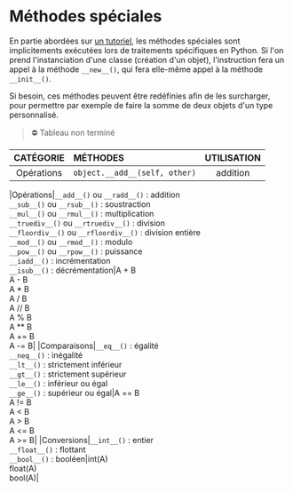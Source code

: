 # Méthodes spéciales

En partie abordées sur [un tutoriel](https://www.youtube.com/watch?v=XxUasK8f-s0), les méthodes spéciales sont implicitements exécutées lors de traitements spécifiques en Python. Si l'on prend l'instanciation d'une classe (création d'un objet), l'instruction fera un appel à la méthode `__new__()`, qui fera elle-même appel à la méthode `__init__()`.

Si besoin, ces méthodes peuvent être redéfinies afin de les surcharger, pour permettre par exemple de faire la somme de deux objets d'un type personnalisé.

> ⛔ Tableau non terminé

|CATÉGORIE|MÉTHODES|UTILISATION|
|:--:|:--|:--:|
|Opérations|`object.__add__(self, other)`|addition|


|Opérations|`__add__()` ou `__radd__()` : addition<br>`__sub__()` ou `__rsub__()` : soustraction<br>`__mul__()` ou `__rmul__()` : multiplication<br>`__truediv__()` ou `__rtruediv__()` : division<br>`__floordiv__()` ou `__rfloordiv__()` : division entière<br>`__mod__()` ou `__rmod__()` : modulo<br>`__pow__()` ou `__rpow__()` : puissance<br>`__iadd__()` : incrémentation<br>`__isub__()` : décrémentation|A + B<br>A - B<br>A \* B<br>A / B<br>A // B<br>A % B<br>A \*\* B<br>A += B<br>A -= B|
|Comparaisons|`__eq__()` : égalité<br>`__neq__()` : inégalité<br>`__lt__()` : strictement inférieur<br>`__gt__()` : strictement supérieur<br>`__le__()` : inférieur ou égal<br>`__ge__()` : supérieur ou égal|A == B<br>A != B<br>A \< B<br>A \> B<br>A \<= B<br>A \>= B|
|Conversions|`__int__()` : entier<br>`__float__()` : flottant<br>`__bool__()` : booléen|int(A)<br>float(A)<br>bool(A)|
